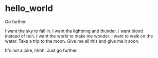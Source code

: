 # hello_world
Go further

I want the sky to fall in.
I want the lightning and thunder.
I want blood instead of rain.
I want the world to make me wonder.
I want to walk on the water.
Take a trip to the moon.
Give me all this and give me it soon.

It's not a joke, hhhh. 
Just go further.
